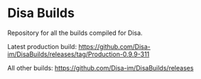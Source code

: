 # Disa Builds

Repository for all the builds compiled for Disa.

Latest production build: https://github.com/Disa-im/DisaBuilds/releases/tag/Production-0.9.9-311

All other builds: https://github.com/Disa-im/DisaBuilds/releases
